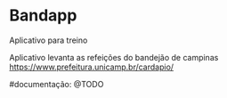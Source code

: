 # Bandapp
Aplicativo para treino 

Aplicativo levanta as refeições do bandejão de campinas <https://www.prefeitura.unicamp.br/cardapio/>

#documentação:
@TODO




